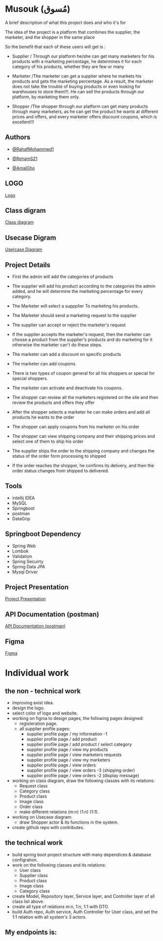 
# Musouk  (مُسوق)

A brief description of what this project does and who it's for

The idea of the project is a platform that combines the supplier, the marketer, and the shopper in the same place

So the benefit that each of these users will get is :
* Supplier / Through our platform he/she can get many marketers for his products with a marketing percentage, he determines it for each category of his products, whether they are few or many

* Marketer /The marketer can get a supplier where he markets his products and gets the marketing percentage. As a result, the marketer does not take the trouble of buying products or even looking for warehouses to store them!!!. He can sell the products through our platform, by marketing them only.

* Shopper /The shopper through our platform can get many products through many marketers, as he can get the product he wants at different prices and offers, and every marketer offers discount coupons, which is excellent!!!











## Authors

- [@RahafMohammed1](https://www.github.com/RahafMohammed1)

- [@RehamS21](https://github.com/RehamS21/Portfolio)

- [@AmalGho](https://github.com/AmalGho)



## LOGO

[Logo](https://app.gemoo.com/share/image-annotation/559539705626505216?codeId=vJ9lLwN5xNLmg&origin=imageurlgenerator)




## Class digram 

[Class diagram](https://viewer.diagrams.net/?tags=%7B%7D&highlight=0000ff&edit=_blank&layers=1&nav=1&title=Mosawiq%20Diagram.drawio#R7V1bk5u4Ev41rsp5sIs7%2BHEum91UbSqpTPZcnlKMkcdssGEBZ2by64%2FEzZhuDLaR8MRKJRUbJMD0162%2BqXui361ffo%2FdaPUx9Egw0RTvZaLfTzRNmxs2%2FY8dec2P6I4%2Bz488xb6XH1N2Bx78n6QYWB7d%2Bh5J9gamYRikflQcVPODi3CzIYt075gbx%2BHz%2FrBlGHh7ByL3iYADDws3gEf%2F43vpKj%2FqaPbu%2BB%2FEf1oVdzYdPT%2BxdsuxxVMnK9cLn%2FcOkZf0fbhJiyf8TOK1uyGblJ756MbfSTwxf1ulKfuhNxPtPf27ZKNnT2H4FBA38pPZIlzTw4uEDnm%2FdNd%2BwF5z7UK3xYXo7fTfJvpdHIZp%2Fmn9ckcCRqt9KrxvOVu9hphdt8eEu68fvr58%2BuNW03983f775z2Jgj%2BmxVV%2BuMG2eL1%2FJfnT0feTvpbvPHn21wH9BRP9lv3ih%2BKMSr%2B7gf%2B0oZ8X9DHoTP32B4lTn5LrpjiRhhE9ulj5gfen%2Bxpu2cMmqbv4Xn67XYWx%2F5Ne1g2Ka9LTcVogT7P2RjywmfSwQo%2FGJKFjPpdvQG0c%2Bui%2B7A38003S4sAiDAI3SvzH6mes3fjJ39yGaUoJmA96XvkpeYjcBRvzTLmJPUi6Lh8Svv%2FyZdIXQF5qhwp6%2FE7CNUnjVzqkODt1zHxKwYtTTbULJD7voK1axbFVDdaqZRQsVYD1qbr6DgP0QwGDIyChAUhMiykU88oHSuUnBCH0F6cZ5eLwO7kLg5BC4X4T5pDxg6BxqERNQJZpK2YS%2Bu79zdOf2Zh7Y3fkS%2FEe2KGQzl0GGR%2BvfM8jG0bvMHVTNycuo2QU%2BgVTm7f0L32dd8rMnJj0we%2Fod3X3nf5lw%2BP0LtzQ3%2BL6GW0JRc4zYeg5HhQH2a4bKQUyKBf0gkU5bnBU6CgqtlRYbNw1ybHxkMaUOBIaYqFhaiNDw0ChEblJ8hzGnoTGeNCwnZGhYaLQIGvXDyQuxsOFqhgjA8MCwAAYCPyMtjkGSk1fPQkAa0rKgOwo%2FpUB4n6qAlToEBU6goDAfSTB5zDxUz9k14%2FzsQ1kdBF%2FH93%2BZkViP%2BVJdb2nbulwIrqNEJ3%2BWiUmT35CjYd3P0Lf%2B1cuGNhHKRYEiwVd4Hrx2XJWv29J%2Bvft549L68N%2FUye9maq2DohOPGr%2BF1%2FpO1uFT%2BHGDX7bHaWU2G484hV02I35M8z4nL2yv0mavhYWpbtNw%2F0XSl789L9s%2Bsw2i6%2F%2FK67GPt%2B%2F1L%2B8ll829BfnszSz%2FP6%2F%2BsndvOxbOZFZ0O9L18AfJPhBGCxL0zp%2FRlUrvpeQ9sjS3QZpdjHvhrlRdjinR9777EVnl89fIHtrNZojhiqEQUwCN%2FV%2F7M%2FDaFxM%2FcwQv7NmDaWASmnNqvMmUJJwGy9IMa%2Fuq2hcamoa9szsulpKbXaSgqvRt%2BO%2B1oYVjNn%2FuTV1rnQ9nnN4Cv2QP8aOF6oXfboAdRABamWgeNzjGeufLfMq3U6n6fP0kSrhJJ4WUm36ksvXHCkKNuIVjqBCapNQcBBs%2Bu4kMjOTkgQeT76TZ%2Bxi2XHkOglzAJYTVHDiFZ6I3E05vnH0FR71N4vV9GfIfD%2BNU8kiDoNgmmzcaEqFtb9INyTJHYBKFIcv%2FtpPX2vjn2LX8ymnTZdxuJ5GlZLQuGw17Ifv9hiVhu2DKPX8jRvAJw%2FcZEW86U8Sh%2BDkZrum6sZiuvSftjFpPV1gon167C7Qh2Jq%2FdTfJCTFT4XLJT03LVaajNrRS8ugRS4Ds8to%2BnK5bI6rDYifHt%2BZcwYFpu0ommFls96zG8zMf7XcoXQF56jL%2F9FbKYoCHrzf0GNG5Y9PvK7Rj8E2Bi%2FzMdM9d5CsnVrQ5SPOfJ4QVa9J7lBvnFltyR7H1k75G6ZIQJC56TbGxick8l1w1IvDaO%2Fl1H%2BKu%2Fiencd%2FaHW2%2FRdXY1p%2FejWi%2FR1UQw68jGpMy1upzoeMf1IocKoBre9vN6L5IgtxXQP9Dzd%2BN53Wj%2BdAL9cB%2BumJ%2Ff%2BwCqOIOW%2FzRYOyxWN5Cqhd0uXPxeVfhdF2ao2uA61bNzCXf6FiDG%2BYzVE3jXT5D2mNOb2R0u7yR2HBzUejKigspL9%2FXFwg%2Fn7BuIBB42m0yogpUTEWKhBXv2BU4HFj1%2FPiSlWT0BgDGpi3XzA28OgxNSI%2FLT8xpZVIVWNUhCCRAcEIgUFkAAIZEBqa7GZPFZNXQEhtiQhZ7pohf%2FOYZIyaW60PJCCLNEufo1bnHbPwqUm3s2YpmTYTzAvKLOmnLEZQt5n9DSUWMz8RO%2Fkdy2v5xgJQd%2Bvift8akanKgs5v22JES7nFV25ZAlc2NGBlzgHNhcarTgpX6ao%2BqcerZnNLmxyOWWXfPlN5tCaZy%2BeSAln07WdhpUOCpoBWHjE6MNDG8XZcZKw9ALWHtQECQiqMCJUCEuBSOvT45PBWbrnDHj0VE0smN31KuvQEJFgM4tNDgcELF5r06V0kMDCnnlhgSKfeBcIC8%2BqJhQXu1dts148k%2FrT8HIfedpEmD2wTF4tP5paVXFzGAAvq5xOLFtzP521J4QC%2BD7fslZdJS7E0nMfCCubxE4oVC1lwgOdnG0WBX7p%2BiPfB4%2BDsaQgt6di5CHxirkmx%2BERl2T4%2BK%2BdglsEjoXkd0HRG19VlsOT83TPH2%2B5KT2Wc2%2FYZjOy5TGAOPVTmsBPTJPPCMVEyL3JsgaDRbpNsjX0oVlweQZVyNUcCK6XpUMRW9oRsq9yDSmQ1MH8fhwVkTVb0ZYDMB9kqzRhima8%2BKTzfRwjhmsN8zhXDat9llVeqoY3t%2FBsMxB4FMV0UOIJYwnYM2Opjw1aD%2FvQdymSgRUigxVL7BFo0B0ud1nktyjruUJeBliGV9Ir7zgm0oMDgVy8FdW%2FIQMvYwEACLYKBgXvUZaxlbGQgsRbByIAeJ2nWH2nWH092LGqC0p2bBgGL5GBJkKUrfOVHEfGyrOlamiKdn%2B3%2By80STo5Imfl4OdJKVUdfyCxAdIGpj%2BXnPIGxTIPsTH08qlBHvwTFU%2FIRi7znznTEQuY0ciDPyE88j%2BIwXVsFGIBuimNlQKtxXK1YGNPtI2sAe9NpWJuaYpiQ5UzIcTovJ4QBVcdf%2BP3rGjD3LWjuY%2BWJ%2BBFg3OpEVyHyyqXwQmSeAYMuvzDPTdUm01GpBzNF0C0W3JgO6se%2FMgXMCxR7V7XuVwbZQQJg0Qd%2BBIDbPH5lAhhABqlQBmlCCTDqNq%2FTbJ29ZX%2BnBQhf%2BEuHZ%2FfKr17Uym%2FCyE4fpuvPTNzCsoMIQVCnyEFaE%2BgimdCEIZWP10MQDegF4xME%2BqelVOwpFcuBnVJRvTCpCIMU1yMVgXWkOhaSmSKUB6F9ej1CUQMVh8enB7RWv5AfPnnOIjaAMjJXiE%2BVxabzVjVUJLxrIsjglypkwtRHmSo0dCSt4r%2BzUoUwYPBrkgLdK9NsPWdiQ6aEjAgNLFlILDTaK773zZZWtZZ06Qxj2b6l5r7do%2FKRrx189Vo3uEkwEBix%2FCSxYIQ50AAUMj9paLKj%2BUkY3XmpLRaan%2BR63p5ey7MGW36j%2B6%2BfWAU2mYR0OesjmoTESybhDYMUE1BdgA%2Fq7MpnVXRenTt1l9RUmSma0emVQoqxXWxbIH3uzJysl0Xxx2iYZnaZ19LR1we58rxxKcts2PUtDYeObRGU%2FQZwM0OfFVKXa9cfC9qNuUSUpd4EexWagUkKARsIQB3zN1WbxodfnnHrUXoVhlwaKxY8q9IbBgx%2B9Sug6Si9ChcBDazWm1hoYIac9CpcEvhO9CocD0aswpxQMJZBbOlVON2rcDzZ0VpxGN0H8CqghpuDyaDbbj9C795nyvEuh8qnUSrWNR9Eubtq3CesnCE71f9glYlxnrLTTXOU9%2BYISVla3K2mOTTFWxinN9Md5RtBOczgFYq2Yb7UnRsstqxV6xf679MS4nxwNx4oknIM6S%2Bp1gk%2FUdxXH%2BSWs2BDU%2BEL%2BWfLlibpWRDiWZiaoIi8pkFYoBsvqg7tw%2BMCLSLfLHMEXQ3NCkfYpJj8880jySL2o13%2F4NIg7XMBCo10mxw%2FL7tx1XD1PjNVpA1yhgFsD1EFH0V22d1lcGA70uY42%2BY4nuyliOsiO69ApgP1oczkUMqabh%2Fd76RY%2BN4hzZ7qJdsyCVSUZLhZLEiUlhPj%2FH%2B8X1TbJb6Qv8mi6xJSSgmVUnMk3wKVUgN49vHYJqK%2B0xU2LC4t1bI%2BwOiw7LrUMqupltkmUgQAjfgMkUeK4kLDtDIZ8DlGXHSgop0dj9JpePlR0cfDWy%2BkfhoQGe0ZDxdYCqlQXMD9IZhVlKtAGT6UiMRssXCfShupaNohgdM%2FUjM8kLD0T6FAwtIApc1Ut5mGJzqa%2FCkyTINV67698db%2BxvW8Uh19V35oOnulxBC51KDZmEJFBNKOtOgQJi0WQRaLBXPUFOh30W0MFuoAjmQcFz27kSL%2BW6RiMjbqGFeyEsX%2BoqHbtA775i5ZtX%2FPTxbhltGg84GTNGR4krYYT0HoHGuMoYifD%2BBgxk106WDmoiwdJnu1Pb%2BL7txK%2BWIdevZcxZ5XLIi11JJFoT3l34rz0vN7guf3sFLSPyKvIUlx6IrJzdaCPj4KpDJOsUNRUoNRlB%2Fq0ZhGwknoaqSaSK4dLzjhxWbOb7rUmvC7H0K7oXLOfb0vtCUUnfRLqU21Jgf9co2QhpJMTs8VbohcIVyzgYqMyJpPM0WxJvW6T7rhTHpVfmJTtcle9SfbMCYn7LTLbMnGXrvsWG23XdduPPaMzevmL7Z7h16fYruFwVWvLoWTU8fxdtyev2O30yHFzNSiu2HbXj9kiuUMu%2FnuwAt6u%2FWuzvMmwJduI6U4eSUr4gR54wWvziOIbkLGQZRVkQRBOqBdEYdAf5szF1eCDCfIG6%2BTeSZBkKVlZJFVVsB9U20D5qa6ry3N593VMjnWJdjXeg4lxnQqPbmbRrjSY5YJiLXF1OKvwSBtxa5IPptOs5p7VW5iNHFw1RoM7OJq6WPL51FqyJwnn%2Fdl8zB1jAcRwipieh6oC3%2BGFD6P5tAldkVSEdFaBRbOxQkC65hck1S0mwQxNZhoLJYgzphS8XKqu4uVitYgRbiOd8gBgWBqdh1CfabYltFAHQ91FuaSXJGcQBxy1sjakwH9P9dEECi4x1ZnK4%2FgSPpsJa2rhoOtkvvsOoodUZadO8PQ9frioM5YN88T3BkDrglG3xYgWkuliTMLM04NUCVfdxqgbCnFOJQwN6Cr8sOabTxo4lemi3La4AbEl46ILxVrLM0teQ5pc9s7W3QbB3K300DQOcCxx2ReouDRuYEHejsBCGTm5dBkR3RQlOy8tqkgXXrzvCS6eGULyrt6dlwuRtB1RsoHvvLBgsFqFCj8tkNetd%2FPAGWG9DmSnCjSWkG6Il03QbByYEIJYoPXf6HRkMGq8E8uwG3YO48PD6bwqd0%2Frcpd7JphK%2F1MRORaoLF2lZkxcLn%2BqQ0aA6pWR34hnOJYAvILbaivyk6BIi1gFSQI6Ng2IgUTwbbGSQarpdVybOk9qc4Oq87aLfnRBzYaYkjht%2BMayU%2FGgJKXL5Z1D0dFC6rZiUVLv2owWG1NiRWhWEGzusViBW1XC7CS0ncffHPXu93xsl7QKIhBS%2FoLhgysEYSX4GUl7L%2FVpcxtGAaEFQSXoBELGjRYLRY0eKOif7buJvXTV6ngjooPc3wNl3O3Ij%2B5yYozeHfhNirLx1TySHYtGqUWXhcsy3Z6o8HSxrbUyzjjuXHGLntb6akW8wo0qmh8%2BUhppLSXUkhWYRTllcgFNFbObpH0b9cjZeCIS7Gmjr4UI8FTDuDflbf5GmYIfbdrvrVXR4RDsyLJCW%2BBE9AdfGI5ARotQ3LCouzTVdZ5usn9K1xXg4NcdnSDOcl8ozLfvtLJVRnHknoEs2NZFYPXwkQCskgfVn4UUaLfhWuKy1dhzJiU95Xs%2BGbZkR%2FzoflbYpkPxqoHXQspuwUkFWEPNZu8XgyX1ftGSb67BL7rnSTCke%2F4uiI8Evj0xREvYzzCw96SrCdZ7wTWM8Z2hCD9I69oy6sOMiV1a%2BQkcqS14xtJIhfRvrxrCzOoyFP1NByNnm%2B2ZtX49FRhiYCxK14511zxSlWbCcYaGr0USY9xCl6duN%2BCd5GAEyrO5K9vmMowpZbSucdDtXGcnbnHQwUlZTVF379Iy7YMcKkKsTvRUyaldewWOXaHhwZ0kPKhW58NzLBNAdUXnWsua4WIPn1k0TeHeoQA0cdZhNWpN9H05ZJYiwUgNT3j2fNHpVEZZa42C73uSqXwqYwyWsETbT6fmfPanwY6qR0zs01DKf807tB7p5taKjw13Nu9ROrRO92gMVbeqvXpEPttrvGXhMU93kA9OVFViRp816UHnaZ04FXmdMiJh%2FYXiVA6SnwMrCmooMKNrTsHGQTO0IpdsHz5Q9q8JysaiHLnjFw%2BUx1pH32t5JltNRZ2SztlYRdkf1EBqMxrUnqqzBTFOCioh%2Bui00LCvtvvbV4V2rQGrK2mT7uvaUYvNTP0neZTeth2VzadWUNH4Vz8TVXerG00vsTTgfJqYb3BhEo8Be7UkCtY70p8sL3V2PQs4wKSPwehp2GPTc9RfB%2B13n17hWFnimUfXt1rPgqrMo7KZjTGCKrMKX4WUX0AW0jOx3zTTGUG6qaYxnzmNDbe9FVPVI1pe7U%2Fravb0OYh4FOzONL6qJCzizJNXM3DgpRSGp8ijWGI2xy7zFrlG7%2BCOmun%2BcNOE%2FGnSU%2FUqjMLYdbDS9bSAXpwL5lqzbmIQdjMQTP2hFqPGarRITjVple8MYOX4HyzFSYvQHACBGL1wQULzrfXmOZITz9ngTugiFRtKCIPyNJzJeSxYs3qCvr3mKHvN8LhJaSk7%2BRkIQWbGIzv%2Fdek7%2BR0eoI0ovEXnbfTw5dTVWTtkrqpGYhmjmeSzLko5lMbJNkaaj8HBZItYjWuNXcaSv5QySKw1q1iH9bykeTwU6boHVNsoGaeMMWZC6jXrCLtlKVgP32rgaqM3HdURdoxS83r9Eayc7QmslCCwiqU5dZ9erTavd%2BgsKyvzqW%2BugYaXKhYp2EDQYjKrUmUinR%2F7lVeHWk5BiZt3DXZL53cZ1ZZ5OFbFPuLE%2BYXu3Vfv6V%2B8%2Fa4KJPbU3tg%2B5CAgZA%2FUBQew7fND94wsQbAQBYnHJzwqoJYqRjluVUn1LGyVEw83Hhrf3PjeQ%2Bregmb2v77ByZ%2B1k%2F3Xz8V%2FdHyrfFSdoiVHSpW4BKDEMfSZnAvtTRwTt7wpJRp7aOpw0g7VWnf9NVem66ZS6AnNG8kPU%2Fmz8qVOB49FUC9X9Wz3DcPZKYo1U6F%2FMF01ZkISwY5bDN2Z4MYfHYDINkgPX3OR2eDAKNdsTtyO8qf0zaDkze23KFRE4Z5Gf8EMJV08HBqoDdvylRLw9ZITIlt9n8cTqqWC3dXE3lp4Axs4JgtEbcDzhGxZfMsaN8wZCxCT%2FrNRoXG%2BO3xyrJXvFrN3CzY8o%2F2vZKlBc%2FoMwOdmPxQOn5jPh0ubYOiNH2NCP0Pi0FIfArug9SFxgto%2BmdhZWhlsOHsYEMX5ft27uMWbDD5doOh1sx3ZsrfeEVntvdhfBMEfyUkTvjWIs5vd%2F%2F1kyxG%2FKtIZJ58OLpCYJ7fjGZ%2BHB8%2BRGRBofyQN2yS7CjZ8WLYES1FLZQd7fP18z7syGxJNyVF11KuHLjI7iGr80sO7MOB856KKUcOhC4%2BDhxI37bkQcmDl8iDF9Ar1D7fl3qAB90oCl5ztvu04dYZqtaELQsPSM6TnNfFeb17k3Lzy1jQHJQJQic3zxi%2FDJsNNyjJhMyTyyTOS3%2F1ePSUCXxnlNUDW1g5EpR%2BjUO2MFfnfqdLyeoj1QXYiP8D)





## Usecase Digram

[Usercase Diagram](https://viewer.diagrams.net/?tags=%7B%7D&highlight=0000ff&edit=_blank&layers=1&nav=1&title=Usecase%20diagram.drawio#R7VxbW%2BI4GP41XOpDz%2BUSQZ3d0UcUnxmdu9AGqLZNpw0i8%2Bs3PbdJKBXbUnd3LpwmhBDe7%2FwmYSBNnPdrH3jrW2RCeyAOzfeBNB2I4kiRyd%2BwYxd3qLIYd6x8y4y7hLxjbv2BSecw6d1YJgxKAzFCNra8cqeBXBcauNQHfB9ty8OWyC5%2FqgdWkOmYG8Bme39aJl7HvboyzPu%2FQWu1Tj9ZGCavOCAdnHQEa2CibaFLuhxIEx8hHD857xNoh9iluMTvu9rzarYwH7q4zhum8t3s%2Fc40x%2BZweLa%2BcmfPs%2B9nySxvwN4kXzhZLN6lCARby7GBS1oXAQY%2BTmQ0JG12Cel80MfwvdCVLOkaIgdif0eGJK%2BKcgJPoh8psNscbCUdsi4AraewgkTAq2zqHAPykMDwAUgUFpLpaKAr0d%2BrwVQfXEjRsx79ZQEj35ws8mKNHfK5U4E8AttaueTZIDhBn3SE%2BFhEycbJC45lmuHbL3wYWH%2FAwk4R9pDl4ugbKhcDZRrOtcEoiEUgRCLx0SucIBuReacuiuS0tGyb6mJFVakPH5CfwgqMIy%2BpLXGpjLjGphl%2BVR%2BZG%2BIQaOmQKYnvCCHZri0M5x4wwle2xHuVhdYWYmpZ4bURg5%2FAU3hZ%2BDyAPx7eFli%2FG42uf%2B9G%2BniyNeePZ1I1gEHkcckf5JtEd3sHpySW8RQ0ViG5gKoNaCQXUJUFySQxJWkiH6%2FRCrnAvsx7L3y0cU1oJlafj7lByEsAfIEY7xLnGzqBMrzQNcdhuMstnvRcWeHK97jqKvjDBVeC70MbYOutHCR5SCZvnYV%2BrGADUlloJE8oT0ECzQri5F3FoEZNJGsHJgrQxjcgM1Ek2Oz7HC9rjTEe4Hn2LkpINh5ye2gvFPSSzEZcrr0obdlLmup1bDDvFn4qPD%2BHU50rSWv6nswcNXZpo1Eji1UzHvf3Tv%2BxsX%2FPX3bG6%2BN4fn%2F5SwdnckfGqFA2pFGSrm2MOuWK5W6NUZD%2FVyQ%2BMNJp3LpEx9g9mtSYArC5zNYnXpZ03QL%2FFYbJN1mMa%2BbpDPnKbxYkVWLvHbUs1HTUTSQ2aP0oq4a6gEB%2BhZL9%2BOt1e8UJdjOwy7C13BV5nm5gD7FMHVHqmDhVpqDxkm7l81B6zy%2FPj7Nvd758v5zYi7%2FQg%2FRyJjJQBtAO%2BYtUPakiJk7B11aQcA7kv6WPnBDmDUk4rEiV84y9b%2FhTEUZOWaEi%2FnpLqszFX2bwJ4DPMrSnVkDyN7eH1SOFpCKeGknWKRhr4EYamqtm31EcnRrF1LcXYLwFryGITsG5%2BvA3ca%2BZO%2Fgy%2BEp6h%2Fj%2Bcb8J85vlmXkG7%2BQbsL1Xn3Dqb%2F9rmWHrCR%2BV8TMCrF060KxYx5UDG4%2FHhgE9nGQ3GMYG%2BEAMMOhhVKBZkLqpotyAvYHNUp%2B5y2fFuLx0n34i7%2Fu9yNlXeIAvcX5zm%2FuzvsKpltPFTKuLcPJI7tbg5KYrpGMFXegDOypnQgw9aFhRc0J8Vy%2FpJ6UMraqK3UUGLrT7ipq7ntLdzH5Zh%2FQdl6ViTX1skJACorI7LmZMCPKuuIhpSEEZ4OpiXldBNYmDb1sKysW3olR0MlKjbyjSuzJ1SebWUGSZIZKXhKqZVHqhTobq2NS%2BYQuQ0nsm2qktn41KTlyzJNyaCpwQG3cReBkuvUKU3jrskmHjIspuZs9TWw%2FWlufFaZOBHA%2B4ux4CSgenuiraGqBsdJ8gd2n5IXM2hTapfPwvgKPK48s6NfURG4RCfYRmU5lS8yBSNZFUuyZq4KAFl%2BORWIy6OBdAlv40SMkF0iiwEGEzpyGiVl0eIuU2hudaSmjEE6dkxx56gzRm0LecKG05cIqsuK%2FFVYAkNYpJhgrkk3FtsyHCiHJ%2FklyeYg%2BLQYCOSo50WHLoa%2F%2FnUKyLolIn%2Fw6NT9aVK3O8gmMpFS7mymm1%2FXwoCGWNl3TpoM6TFq2d9Q2hbAcHaL6T2EFHBwoy%2Bomm15u2A6pWU0Za%2B3qt%2Fxu9eJGh7qMD1zpy4JSjVMV2FJc2EFUoOeTD47VmHTiXGPsixxgFVoWqKNTWVYhO3WlOuCnfR32OJg8bVYkqcy1tUu5hoII18MLHjWOPDYyKh95vwALaMxRY2ELh4fcFwhg5A%2FZUPEZUqYA22LZcOMnuejR0CYEGU%2BHUW1JLZSv3pI3A4NnhduXnM5m2wtXxgUZivUTVbYKGvcSHjVsYlfQx3Wxqyrj5PP5Jj%2BEOSyonUf96poGUejSmkvupl641kOKaBam6wqTPfepC%2B8GIZfTn2XkY1Q5vYC3CpxXmcc9fKzwN5bI0OFRWW%2BGJm0uNTukpPlerZI5BaMMxHOMH5JoJbOM10OcOeJwmWhyqZ4%2BUbqPSq9rZOXFiMRKo4xdVicXBiyLZ6a%2Fmj%2FdzMTwN9fIF3E4j%2BUhdTdY6cjtViywG%2FTXyvK9egOoU8ZTtTBciPO9%2BwqiBCM89EHmam1RHsJWHytNa9lB1L7ptwkijuD1GpnsII2Yind7wpK%2Fct3z5qjfeufkj1nVVRmNdaJUX6z6V45JNJxXcsGvBVd1sa50cpg4cicN6Jvph%2Foj%2BHFHan%2BY1tTEmnJa0%2FJAeZbvEWf71XEq%2FGtwfrqWUlXeCDroT8VTuhFsZspsErF4wmBUkWlaJo%2BR7UO32CuUg1vysoM4dbJEvlAO%2Fm5P2fXZLfqScD8VyfiCL54p4ZK5B%2F%2BZKO35MV8tuTK9mIanh6apa3SVlWchPafuxtHVzWzfH284xjHfV5aGD%2Fqwb05Ho2oxW9rpGI9MsOf0TZg1ZDXWVTpCrrUbllw1HWg1p5j9pFw%2FPfxdQuvwH)





## Project Details

- First the admin will add the categories of products

- The supplier will add his product according to the categories the admin added, and he will determine the marketing percentage for every category.

- The Marketer will select a suppplier To marketing his products.

- The Marketer should send a marketing request to the supplier 

- The supplier can accept or reject the marketer's request

- If the supplier accepts the marketer's request, then the marketer can choose a product from the supplier's products and do marketing for it otherwise the marketer can't do these steps.

- The marketer can add a discount on specific products

- The marketer can add coupons 

- There is two types of coupon general for all his shoppers or special for special shoppers.

- The marketer can activate and deactivate his coupons.

- The shopper can review all the marketers registered on the site and then review the products and offers they offer

- After the shopper selects a marketer he can make orders and add all products he wants to the order 

- The shopper can apply coupons from his marketer on his order 

- The shopper can view shipping company and their shipping prices and select one of them to ship his order

- The supplier ships the order to the shipping company and changes the status of the order form processing to shipped

- If the order reaches the shopper, he confirms its delivery, and then the order status changes from shipped to delivered.




## Tools 

- intellij IDEA
- MySQL
- Springboot
- postman
- DataGrip




## Springboot Dependency

- Spring Web
- Lombok
- Validation
- Spring Secuirty
- Spring Data JPA
- Mysql Driver




##  Project Presentation
[Project Presentation](https://www.canva.com/design/DAFt-RjJPRg/IViq2TcqG7FPyrOiw3kDjQ/edit?utm_content=DAFt-RjJPRg&utm_campaign=designshare&utm_medium=link2&utm_source=sharebutton)




## API Documentation (postman)
[API Documentation (postman)](https://documenter.getpostman.com/view/28984368/2s9YC1XETh)




## Figma
[Figma](https://www.figma.com/proto/29jAKsedWTK1xrg2r6RjYM/%D9%85%D9%8F%D8%B3%D9%88%D9%82?type=design&node-id=38-240&t=5DlmXUWUksbPqiwl-0&scaling=min-zoom&page-id=0%3A1)







# Individual work

## the non - technical work

- improving exist idea.
- design the logo.
- select color of logo and website.
- working on figma to design pages, the following pages designed:
  * registeration page.
  * all supplier profile pages:
    - supplier profile page / my information -1
    - supplier profile page / add product
    - supplier profile page / add product / select category
    - supplier profile page / view my products
    - supplier profile page / view marketers requests
    - supplier profile page / view my marketers
    - supplier profile page / view orders
    - supplier profile page / view orders -3 (shipping order)
    - supplier profile page / view orders -2 (display message)
- working on class diagram, draw the following classes with its relations:
  * Request class
  * Category class
  * Product class
  * Image class
  * Order class
  * make different relations (m:n) (1:n) (1:1).
- working on Usecase diagram:
  * draw Shopper actor & its functions in the system.
- create github repo with contributes.

## the technical work

- build spring boot project structure with many dependices & database configration.
- work on the following classes and its relations:
  * User class
  * Supplier class
  * Product class
  * Image class
  * Category class
- create Model, Repository layer, Service layer, and Controller layer of all class list above.
- create all type of relations m:n, 1:n, 1:1 with DTO.
- build Auth repo, Auth service, Auth Controller for User class, and set the 1:1 relation with all system's 3 actors.

## My endpoints is:
     











 
